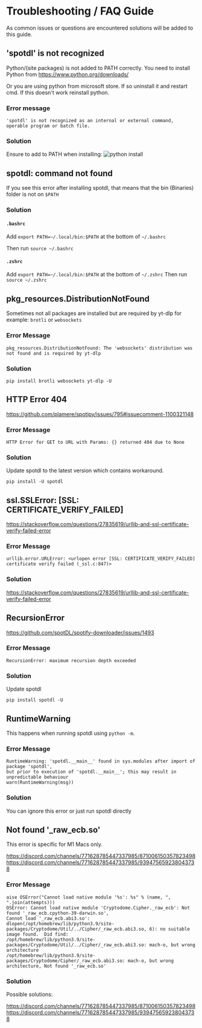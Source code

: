 # Troubleshooting / FAQ Guide

As common issues or questions are encountered solutions will be added to this guide.

## 'spotdl' is not recognized

Python/(site packages) is not added to PATH correctly. You need to install Python from
<https://www.python.org/downloads/>

Or you are using python from microsoft store. If so uninstall it and restart cmd. If this
doesn't work reinstall python.

### Error message

```
'spotdl' is not recognized as an internal or external command,
operable program or batch file.
```

### Solution

Ensure to add to PATH when installing:
![python install](https://i.imgur.com/jWq5EnV.png)

## spotdl: command not found

If you see this error after installing spotdl, that means that the bin (Binaries) folder is not on `$PATH`

### Solution

#### `.bashrc`

Add `export PATH=~/.local/bin:$PATH` at the bottom of `~/.bashrc`

Then run `source ~/.bashrc`

#### `.zshrc`

Add `export PATH=~/.local/bin:$PATH` at the bottom of `~/.zshrc` Then run `source ~/.zshrc`

## pkg_resources.DistributionNotFound

Sometimes not all packages are installed but are required by yt-dlp for example: `brotli` or
`websockets`

### Error Message

`pkg_resources.DistributionNotFound: The 'websockets' distribution was not found and is required by yt-dlp`

### Solution

`pip install brotli websockets yt-dlp -U`

## HTTP Error 404

<https://github.com/plamere/spotipy/issues/795#issuecomment-1100321148>

### Error Message

`HTTP Error for GET to URL with Params: {} returned 404 due to None`

### Solution

Update spotdl to the latest version which contains workaround.

`pip install -U spotdl`

## ssl.SSLError: \[SSL: CERTIFICATE_VERIFY_FAILED\]

<https://stackoverflow.com/questions/27835619/urllib-and-ssl-certificate-verify-failed-error>

### Error Message

`urllib.error.URLError: <urlopen error [SSL: CERTIFICATE_VERIFY_FAILED] certificate verify failed (_ssl.c:847)>`

### Solution

<https://stackoverflow.com/questions/27835619/urllib-and-ssl-certificate-verify-failed-error>

## RecursionError

<https://github.com/spotDL/spotify-downloader/issues/1493>

### Error Message

`RecursionError: maximum recursion depth exceeded`

### Solution

Update spotdl

`pip install spotdl -U`

## RuntimeWarning

This happens when running spotdl using `python -m`.

### Error Message

```
RuntimeWarning: 'spotdl.__main__' found in sys.modules after import of package 'spotdl',
but prior to execution of 'spotdl.__main__'; this may result in unpredictable behaviour
warn(RuntimeWarning(msg))
```

### Solution

You can ignore this error or just run spotdl directly

## Not found '\_raw_ecb.so'

This error is specific for M1 Macs only.

https://discord.com/channels/771628785447337985/871006150357823498
https://discord.com/channels/771628785447337985/939475659238043738

### Error Message

```
aise OSError("Cannot load native module '%s': %s" % (name, ", ".join(attempts)))
OSError: Cannot load native module 'Cryptodome.Cipher._raw_ecb': Not found '_raw_ecb.cpython-39-darwin.so',
Cannot load '_raw_ecb.abi3.so': dlopen(/opt/homebrew/lib/python3.9/site-packages/Cryptodome/Util/../Cipher/_raw_ecb.abi3.so, 6): no suitable image found.  Did find:
/opt/homebrew/lib/python3.9/site-packages/Cryptodome/Util/../Cipher/_raw_ecb.abi3.so: mach-o, but wrong architecture
/opt/homebrew/lib/python3.9/site-packages/Cryptodome/Cipher/_raw_ecb.abi3.so: mach-o, but wrong architecture, Not found '_raw_ecb.so'
```

### Solution

Possible solutions:

<https://discord.com/channels/771628785447337985/871006150357823498>
<https://discord.com/channels/771628785447337985/939475659238043738>
